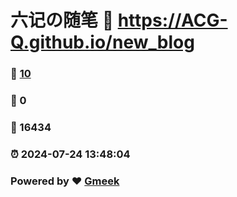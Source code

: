 # 六记の随笔 :link: https://ACG-Q.github.io/new_blog 
### :page_facing_up: [10](https://ACG-Q.github.io/new_blog/tag.html) 
### :speech_balloon: 0 
### :hibiscus: 16434 
### :alarm_clock: 2024-07-24 13:48:04 
### Powered by :heart: [Gmeek](https://github.com/Meekdai/Gmeek)
